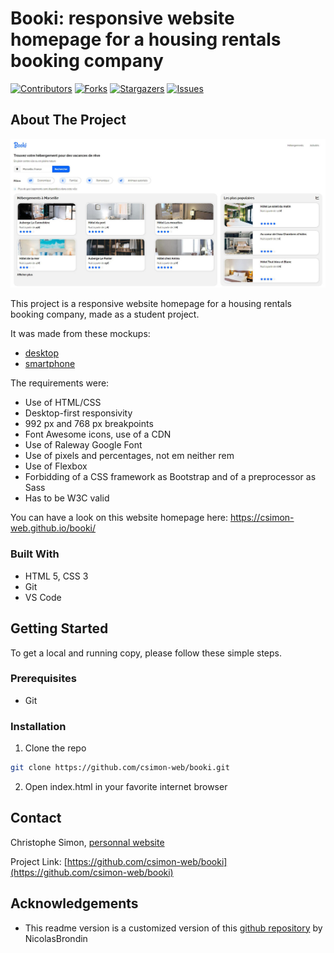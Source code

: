 # Booki: responsive website homepage for a housing rentals booking company

<!-- PROJECT SHIELDS -->
<!--
*** This template uses markdown "reference style" links for readability.
*** Reference links are enclosed in brackets [ ] instead of parentheses ( ).
*** See the bottom of this document for the declaration of the reference variables
*** for contributors-url, forks-url, etc. This is an optional, concise syntax you may use.
*** https://www.markdownguide.org/basic-syntax/#reference-style-links
-->

[![Contributors][contributors-shield]][contributors-url] [![Forks][forks-shield]][forks-url] [![Stargazers][stars-shield]][stars-url] [![Issues][issues-shield]][issues-url]

<!-- ABOUT THE PROJECT -->

## About The Project

![Booki screenshot][product-screenshot]

This project is a responsive website homepage for a housing rentals booking company, made as a student project.

It was made from these mockups:

- [desktop](project/Mockup-desktop.png)
- [smartphone](project/Mockup-smartphone.png)

The requirements were:

- Use of HTML/CSS
- Desktop-first responsivity
- 992 px and 768 px breakpoints
- Font Awesome icons, use of a CDN
- Use of Raleway Google Font
- Use of pixels and percentages, not em neither rem
- Use of Flexbox
- Forbidding of a CSS framework as Bootstrap and of a preprocessor as Sass
- Has to be W3C valid

You can have a look on this website homepage here:
https://csimon-web.github.io/booki/

### Built With

- HTML 5, CSS 3
- Git
- VS Code

<!-- GETTING STARTED -->

## Getting Started

To get a local and running copy, please follow these simple steps.

### Prerequisites

- Git

### Installation

1. Clone the repo

```sh
git clone https://github.com/csimon-web/booki.git
```

2. Open index.html in your favorite internet browser

<!-- USAGE EXAMPLES -->
<!--## Usage

Use this space to show useful examples of how a project can be used. Additional screenshots, code examples and demos work well in this space. You may also link to more resources.

_For more examples, please refer to the [Documentation](https://example.com)_-->

<!-- CONTACT -->

## Contact

Christophe Simon, [personnal website](https://www.csimon.info)

Project Link: [https://github.com/csimon-web/booki](https://github.com/csimon-web/booki)

<!-- ACKNOWLEDGEMENTS -->

## Acknowledgements

- This readme version is a customized version of this [github repository](https://github.com/NicolasBrondin/basic-readme-template) by NicolasBrondin

<!-- MARKDOWN LINKS & IMAGES -->
<!-- https://www.markdownguide.org/basic-syntax/#reference-style-links -->

[contributors-shield]: https://img.shields.io/github/contributors/csimon-web/basic-readme-template.svg?style=flat-square
[contributors-url]: https://github.com/csimon-web/basic-readme-template/graphs/contributors
[forks-shield]: https://img.shields.io/github/forks/csimon-web/basic-readme-template.svg?style=flat-square
[forks-url]: https://github.com/csimon-web/basic-readme-template/network/members
[stars-shield]: https://img.shields.io/github/stars/csimon-web/basic-readme-template.svg?style=flat-square
[stars-url]: https://github.com/csimon-web/basic-readme-template/stargazers
[issues-shield]: https://img.shields.io/github/issues/csimon-web/basic-readme-template.svg?style=flat-square
[issues-url]: https://github.com/csimon-web/basic-readme-template/issues
[license-shield]: https://img.shields.io/github/license/csimon-web/basic-readme-template.svg?style=flat-square
[license-url]: https://github.com/csimon-web/basic-readme-template/blob/master/LICENSE.txt
[product-screenshot]: project/screenshot.jpg
